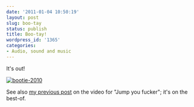 ```yaml
---
date: '2011-01-04 10:50:19'
layout: post
slug: boo-tay
status: publish
title: Boo-tay!
wordpress_id: '1365'
categories:
- Audio, sound and music
---
```


It's out!

[![bootie-2010](http://fnord.phfactor.net/wp-content/uploads/2011/01/bootie-2010-450x450.jpg)](http://www.bootiemashup.com/bestofbootie2010/)

See also [my previous post](http://fnord.phfactor.net/2010/10/01/killer-new-mashup-tune-and-video/) on the video for "Jump you fucker"; it's on the best-of.
